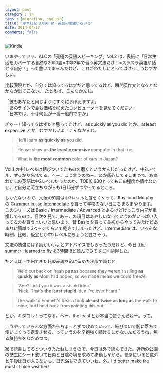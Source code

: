 ```yaml
---
layout: post
category : ja
tags : [migration, english]
title: "浮草日記 3月め 続・英語の勉強いろいろ"
date: 2014-04-17
comments: false
---
```

![Kindle](https://lh6.googleusercontent.com/AZiymjFtyIyowrQe61EB6hs5JTVxTUKQs_jhBUHioOsM=w620-h465-no)

いまやっている、ALCの「究極の英語スピーキング」Vol.2 は、表紙に「日常生活をカバーする自然な2000語×中学2年で習う英文法だけ！=スラスラ英語が話せる自分！」って書いてあるんだけど、これがわたしにとってはけっこうむずかしい。

比較表現とか、自分では知ってるはずだと思ってるけど、瞬間英作文となるとなかなか出てこない。
たとえば、こんなかんじ。

「彼もあなたと同じようにすぐにおぼえますよ」  
「あのラインで最も価格を抑えたコンピューターを見せてください」  
「日本では、車は何色が一番一般的ですか」  

ぎゃー！知ってるはずだと思ってたけど、as quickly as you did とか、at least expensive とか、むずかしいよ！こんなかんじ。

> He'll learn **as quickly as** you did.  

> Please show us **the least expensive** computer in that line.  

> What is **the most common** color of cars in Japan?  

Vol.1 の中1レベルは錆びついてたものを磨くというかんじだったけど、中2レベル、すっかり忘れてる。へー、こう言うのねー、とか感心してるしまつで、ああわたしの英語は中2レベルだったのか、TOEIC 900とってもこの程度か情けないぜ、と自分に苛立ちながらも1日15分ずつやってるところ。

しかたないので、文法の知識は中2レベルと腹をくくって、Raymond Murphy の [Grammer in use Intermediate](http://www.amazon.com/dp/0521734762/) を買って学校のない日にちまちまやります。このシリーズは Basic / Intermediate / Advanced とあるけどけっこう内容が重複してるので、目次を見て、あーこの項目はあやしいなっていうのがいっぱい入ってるのを買うといいと思います。昔 Basic を買って最初からやってみたけどあまりに簡単で3ページくらいで飽きてしまったけど、Intermediate は、いろんな時制、比較、仮定とか中2レベルにちょうど良さそう。

文法の勉強には多読がいいよとアドバイスをもらったのだけど、今日 [The summer I learned to fly](http://www.amazon.com/dp/0385739559) を3時間ほど読んでみてすごく納得した。

たとえば上で出てきた比較表現を心に留めた状態で読むと

> We'd cut back on fresh pastas because they weren't selling **as quickly as** Mom had hoped, so we made meals we could freeze.

> "See? I told you it was a stupid idea."  
> "Nick. That's **the least stupid** idea I've ever heard."

> The walk to Emmett's beach took **almost twice as long as** the walk to mine, but I held back from pointing this out.

とか、キタコレ！ってなる。へー、the least とか本当に使うんだねー。って。

こうやっていろんな方面からちょっとずつ攻めていって、結びついて腑に落ちて使いまくって定着させる、っていうのを辛抱強く続けるしかないんだろうね。焦る気持ちをなだめつつ。

家で読書してるとついうたたねしまうので、今日は外で読んできた。近所の公園の芝生にシート敷いて日向と日陰の境を求めて移動しながら。部屋にいると意外と午後は日が入らないし、日光浴もできていいね、外。I'd better make the most of nice weather!






